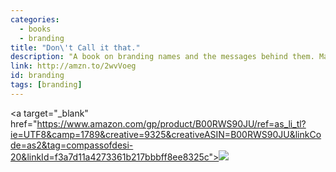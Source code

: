 ```yaml
---
categories:
  - books
  - branding
title: "Don\'t Call it that."
description: "A book on branding names and the messages behind them. Make sure that you search the sellers because someone's trying to sell one for 900 and that's not the price of the book."
link: http://amzn.to/2wvVoeg
id: branding
tags: [branding]
---
```

<a target="_blank"  href="https://www.amazon.com/gp/product/B00RWS90JU/ref=as_li_tl?ie=UTF8&camp=1789&creative=9325&creativeASIN=B00RWS90JU&linkCode=as2&tag=compassofdesi-20&linkId=f3a7d11a4273361b217bbbff8ee8325c"><img border="0" src="//ws-na.amazon-adsystem.com/widgets/q?_encoding=UTF8&MarketPlace=US&ASIN=B00RWS90JU&ServiceVersion=20070822&ID=AsinImage&WS=1&Format=_SL110_&tag=compassofdesi-20" ></a><img src="//ir-na.amazon-adsystem.com/e/ir?t=compassofdesi-20&l=am2&o=1&a=B00RWS90JU" width="1" height="1" border="0" alt="" style="border:none !important; margin:0px !important;" />
